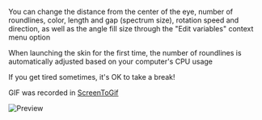 You can change the distance from the center of the eye, number of roundlines, color, length and gap (spectrum size), rotation speed and direction, as well as the angle fill size through the "Edit variables" context menu option

When launching the skin for the first time, the number of roundlines is automatically adjusted based on your computer's CPU usage

If you get tired sometimes, it's OK to take a break!

GIF was recorded in [ScreenToGif](https://screentogif.codeplex.com/)

![Preview](http://orig06.deviantart.net/b2e3/f/2015/092/5/b/eye_of_the_storm__music_visualizer_for_rainmeter__by_alatsombath-d8m85p0.gif)
